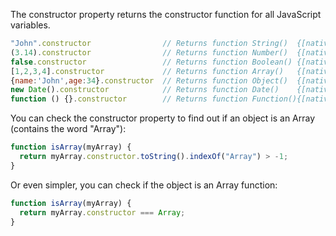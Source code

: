 The constructor property returns the constructor function for all JavaScript variables.

```js
"John".constructor                // Returns function String()  {[native code]}
(3.14).constructor                // Returns function Number()  {[native code]}
false.constructor                 // Returns function Boolean() {[native code]}
[1,2,3,4].constructor             // Returns function Array()   {[native code]}
{name:'John',age:34}.constructor  // Returns function Object()  {[native code]}
new Date().constructor            // Returns function Date()    {[native code]}
function () {}.constructor        // Returns function Function(){[native code]}
```

You can check the constructor property to find out if an object is an Array (contains the word
"Array"):

```js
function isArray(myArray) {
  return myArray.constructor.toString().indexOf("Array") > -1;
}
```

Or even simpler, you can check if the object is an Array function:

```js
function isArray(myArray) {
  return myArray.constructor === Array;
}
```
